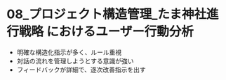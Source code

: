 # 08_プロジェクト構造管理_たま神社進行戦略 におけるユーザー行動分析

- 明確な構造化指示が多く、ルール重視
- 対話の流れを管理しようとする意識が強い
- フィードバックが詳細で、逐次改善指示を出す
